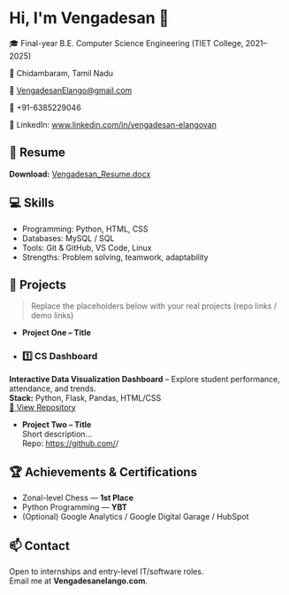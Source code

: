 # Hi, I'm Vengadesan 👋

🎓 Final-year B.E. Computer Science Engineering (TIET College, 2021–2025)

📍 Chidambaram, Tamil Nadu  

📧 VengadesanElango@gmail.com 

📱 +91-6385229046 

🔗 LinkedIn: www.linkedin.com/in/vengadesan-elangovan<your-handle>


## 📂 Resume
**Download:** [Vengadesan_Resume.docx](./Vengadesan_Resume.docx)

## 💻 Skills
- Programming: Python,  HTML, CSS
- Databases: MySQL / SQL
- Tools: Git & GitHub, VS Code, Linux
- Strengths: Problem solving, teamwork, adaptability

## 🚀 Projects
> Replace the placeholders below with your real projects (repo links / demo links)

- **Project One – Title**
- ### 1️⃣ CS Dashboard
**Interactive Data Visualization Dashboard** – Explore student performance, attendance, and trends.  
**Stack:** Python, Flask, Pandas, HTML/CSS  
[🔗 View Repository]()

- **Project Two – Title**  
  Short description…  
  Repo: https://github.com/<your-username>/<repo-name>

## 🏆 Achievements & Certifications
- Zonal-level Chess — **1st Place**
- Python Programming — **YBT**
- (Optional) Google Analytics / Google Digital Garage / HubSpot

## 📫 Contact
Open to internships and entry-level IT/software roles.  
Email me at **Vengadesanelango.com**.
